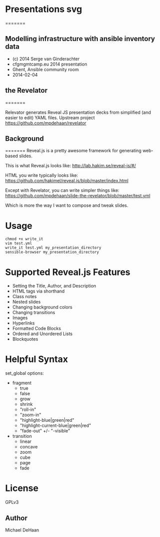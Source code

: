 # Presentations svg
=======

## Modelling infrastructure with ansible inventory data

- (c) 2014 Serge van Ginderachter
- cfgmgmtcamp.eu 2014 presentation
- Ghent, Ansible community room
- 2014-02-04


## the Revelator
=======

Relevator generates Reveal JS presentation decks from simplified (and easier to edit) YAML files.
Upstream project https://github.com/mpdehaan/revelator

## Background
=======
Reveal.js is a pretty awesome framework for generating web-based slides.

This is what Reveal.js looks like: http://lab.hakim.se/reveal-js/#/

HTML you write typically looks like: https://github.com/hakimel/reveal.js/blob/master/index.html

Except with Revelator, you can write simpler things like: https://github.com/mpdehaan/slide-the-revelator/blob/master/test.yml

Which is more the way I want to compose and tweak slides.


Usage
=====

    chmod +x write_it
    vim test.yml
    write_it test.yml my_presentation_directory
    sensible-browser my_presentation_directory

Supported Reveal.js Features
============================

- Setting the Title, Author, and Description
- HTML tags via shorthand
- Class notes
- Nested slides
- Changing background colors
- Changing transitions
- Images
- Hyperlinks
- Formatted Code Blocks
- Ordered and Unordered Lists
- Blockquotes

Helpful Syntax
==============

set_global options:
- fragment
    + true
    + false
    + grow
    + shrink
    + "roll-in"
    + "zoom-in"
    + "highlight-blue|green|red"
    + "highlight-current-blue|green|red"
    + "fade-out" +/- "-visible"
- transition
    + linear
    + concave
    + zoom
    + cube
    + page
    + fade
    
  
License
=======

GPLv3

## Author

Michael DeHaan
